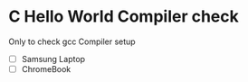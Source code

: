 # C Hello World Compiler check

Only to check gcc Compiler setup

- [ ] Samsung Laptop
- [ ] ChromeBook
